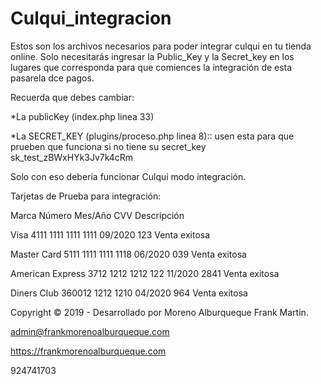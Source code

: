 # Culqui_integracion

Estos son los archivos necesarios para poder integrar culqui en tu tienda online. Solo necesitarás ingresar la Public_Key y la Secret_key en los lugares que corresponda para que comiences la integración de esta pasarela dce pagos.

Recuerda que debes cambiar:

*La publicKey (index.php linea 33)

*La SECRET_KEY (plugins/proceso.php linea 8):: usen esta para que prueben que funciona si no tiene su secret_key sk_test_zBWxHYk3Jv7k4cRm

Solo con eso debería funcionar Culqui modo integración.


Tarjetas de Prueba para integración:

Marca 	          Número 	              Mes/Año 	CVV 	Descripción

Visa 	            4111 1111 1111 1111 	09/2020 	123 	Venta exitosa

Master Card 	    5111 1111 1111 1118 	06/2020 	039 	Venta exitosa

American Express 	3712 1212 1212 122 	  11/2020 	2841 	Venta exitosa

Diners Club 	    360012 1212 1210 	    04/2020 	964 	Venta exitosa

Copyright © 2019 - Desarrollado por Moreno Alburqueque Frank Martin.

admin@frankmorenoalburqueque.com

https://frankmorenoalburqueque.com

924741703
